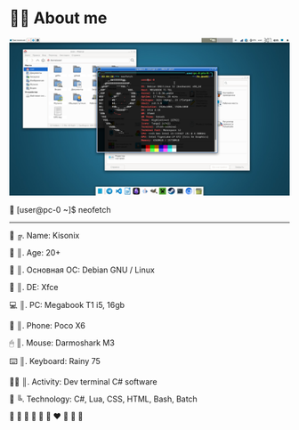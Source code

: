 # 🧑‍💻 About me

<a align="center" target="_blank" rel="noopener noreferrer" href="https://github.com/Kisonix-Dev/Kisonix-Dev/blob/main/img/screenshot.png?raw=true"><img src="https://github.com/Kisonix-Dev/Kisonix-Dev/blob/main/img/screenshot.png?raw=true" alt="image" style="max-width: 100%;"></a>

🐧 [user@pc-0 ~]$ neofetch

---

<p>👤 ╔. Name: Kisonix</p>
<p>🧩 ║. Age: 20+</p>
<p>🚀 ║. Основная ОС: Debian GNU / Linux</p>
<p>🐧 ║. DE: Xfce</p>
<p>💻 ║. PC: Megabook T1 i5, 16gb</p>
<p>📱 ║. Phone: Poco X6</p>
<p>🖱  ║. Mouse: Darmoshark M3</p>
<p>⌨️ ║. Keyboard: Rainy 75</p>
<p>🧑‍💻 ║. Activity: Dev terminal C# software</p>
<p>🍩 ╚. Technology: C#, Lua, CSS, HTML, Bash, Batch</p>

🩵 💙 💚 💜 💛 🧡 ❤️ 🩷 🤍 🖤
